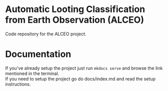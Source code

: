 # Automatic Looting Classification from Earth Observation (ALCEO)

Code repository for the ALCEO project.

# Documentation
If you've already setup the project just run `mkdocs serve` and browse the link mentioned in the terminal.  
If you need to setup the project go do docs/index.md and read the setup instructions.